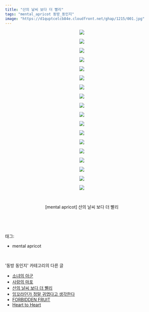 ```yaml
---
title: "산의 날씨 보다 더 빨리"
tags: "mental_apricot 동방_동인지"
image: "https://d1quptcelcb84e.cloudfront.net/ghap/1215/001.jpg"
---
```

<div class="article">
<p style="text-align: center; clear: none; float: none;"><img src="{{ site.imgserver8 }}/ghap/1215/001.jpg"/></p>
<p style="text-align: center; clear: none; float: none;"><img src="{{ site.imgserver8 }}/ghap/1215/002.jpg"/></p>
<p style="text-align: center; clear: none; float: none;"><img src="{{ site.imgserver8 }}/ghap/1215/003.jpg"/></p>
<p style="text-align: center; clear: none; float: none;"><img src="{{ site.imgserver8 }}/ghap/1215/004.jpg"/></p>
<p style="text-align: center; clear: none; float: none;"><img src="{{ site.imgserver8 }}/ghap/1215/005.jpg"/></p>
<p style="text-align: center; clear: none; float: none;"><img src="{{ site.imgserver8 }}/ghap/1215/006.jpg"/></p>
<p style="text-align: center; clear: none; float: none;"><img src="{{ site.imgserver8 }}/ghap/1215/007.jpg"/></p>
<p style="text-align: center; clear: none; float: none;"><img src="{{ site.imgserver8 }}/ghap/1215/008.jpg"/></p>
<p style="text-align: center; clear: none; float: none;"><img src="{{ site.imgserver8 }}/ghap/1215/009.jpg"/></p>
<p style="text-align: center; clear: none; float: none;"><img src="{{ site.imgserver8 }}/ghap/1215/010.jpg"/></p>
<p style="text-align: center; clear: none; float: none;"><img src="{{ site.imgserver8 }}/ghap/1215/011.jpg"/></p>
<p style="text-align: center; clear: none; float: none;"><img src="{{ site.imgserver8 }}/ghap/1215/012.jpg"/></p>
<p style="text-align: center; clear: none; float: none;"><img src="{{ site.imgserver8 }}/ghap/1215/013.jpg"/></p>
<p style="text-align: center; clear: none; float: none;"><img src="{{ site.imgserver8 }}/ghap/1215/014.jpg"/></p>
<p style="text-align: center; clear: none; float: none;"><img src="{{ site.imgserver8 }}/ghap/1215/015.jpg"/></p>
<p style="text-align: center; clear: none; float: none;"><img src="{{ site.imgserver8 }}/ghap/1215/016.jpg"/></p>
<p style="text-align: center; clear: none; float: none;"><img src="{{ site.imgserver8 }}/ghap/1215/017.jpg"/></p>
<p style="text-align: center; clear: none; float: none;"><img src="{{ site.imgserver8 }}/ghap/1215/018.jpg"/></p>
<p style="text-align: center; clear: none; float: none;"><br/></p>
<p style="text-align: center; clear: none; float: none;">[mental apricot] 산의 날씨 보다 더 빨리</p>
<p><br/></p>
</div><br/>
<div class="tagTrail">
<p>태그: </p>
<ul>
<li>mental apricot</li>
</ul>
</div><br/>
<div class="another">
<p>'동방 동인지' 카테고리의 다른 글</p>
<ul>
<li><a href="/ghap_1217">소녀의 아군</a></li>
<li><a href="/ghap_1216">사랑의 마포</a></li>
<li><a href="/ghap_1215">산의 날씨 보다 더 빨리</a></li>
<li><a href="/ghap_1214">잉꼬라던가 정말 귀엽다고 생각한다</a></li>
<li><a href="/ghap_1213">FORBIDDEN FRUIT</a></li>
<li><a href="/ghap_1212">Heart to Heart</a></li>
</ul>
</div><br/>
<div class="cb_module cb_fluid">
<div class="cb_wrt cb_profile">
</div><!-- commentList close -->
</div><br/>
